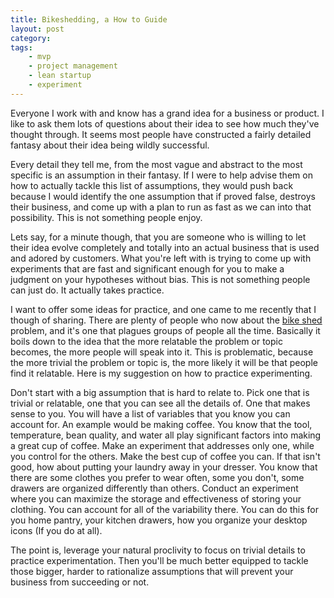 ```yaml
---
title: Bikeshedding, a How to Guide
layout: post
category:
tags:
    - mvp
    - project management
    - lean startup
    - experiment
---
```

Everyone I work with and know has a grand idea for a business or product. I like to ask them lots of questions about
their idea to see how much they've thought through. It seems most people have constructed a fairly detailed fantasy
about their idea being wildly successful.

Every detail they tell me, from the most vague and abstract to the most specific is an assumption in their fantasy. If
I were to help advise them on how to actually tackle this list of assumptions, they would push back because I would 
identify the one assumption that if proved false, destroys their business, and come up with a plan to run as fast as we
can into that possibility. This is not something people enjoy.

Lets say, for a minute though, that you are someone who is willing to let their idea evolve completely and totally into
an actual business that is used and adored by customers. What you're left with is trying to come up with experiments
that are fast and significant enough for you to make a judgment on your hypotheses without bias. This is not something
people can just do. It actually takes practice.

I want to offer some ideas for practice, and one came to me recently that I though of sharing. There are plenty of people
who now about the [bike shed](https://en.wikipedia.org/wiki/Parkinson%27s_law_of_triviality) problem, and it's one that
plagues groups of people all the time. Basically it boils down to the idea that the more relatable the problem or topic
becomes, the more people will speak into it. This is problematic, because the more trivial the problem or topic is, the
more likely it will be that people find it relatable. Here is my suggestion on how to practice experimenting.

Don't start with a big assumption that is hard to relate to. Pick one that is trivial or relatable, one that you can see
all the details of. One that makes sense to you. You will have a list of variables that you know you can account for. 
An example would be making coffee. You know that the tool, temperature, bean quality, and water all play significant factors
into making a great cup of coffee. Make an experiment that addresses only one, while you control for the others. Make
the best cup of coffee you can. If that isn't good, how about putting your laundry away in your dresser. You know that
there are some clothes you prefer to wear often, some you don't, some drawers are organized differently than others.
Conduct an experiment where you can maximize the storage and effectiveness of storing your clothing. You can account
for all of the variability there. You can do this for you home pantry, your kitchen drawers, how you organize your desktop
icons (If you do at all).

The point is, leverage your natural proclivity to focus on trivial details to practice experimentation. Then you'll be
much better equipped to tackle those bigger, harder to rationalize assumptions that will prevent your business from
succeeding or not.
